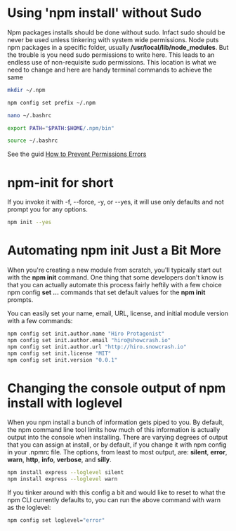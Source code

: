 # Using 'npm install' without Sudo

Npm packages installs should be done without sudo. Infact sudo should be never be used unless tinkering with system wide permissions. Node puts npm packages in a specific folder, usually **/usr/local/lib/node_modules**. But the trouble is you need sudo permissions to write here. This leads to an endless use of non-requisite sudo permissions. This location is what we need to change and here are handy terminal commands to achieve the same

```bash
mkdir ~/.npm

npm config set prefix ~/.npm

nano ~/.bashrc

export PATH="$PATH:$HOME/.npm/bin"

source ~/.bashrc
```

See the guid [How to Prevent Permissions Errors](https://docs.npmjs.com/getting-started/fixing-npm-permissions)


# npm-init for short

If you invoke it with -f, --force, -y, or --yes, it will use only defaults and not prompt you for any options.
```bash
npm init --yes
```

# Automating npm init Just a Bit More

When you're creating a new module from scratch, you'll typically start out with the **npm init** command. One thing that some developers don't know is that you can actually automate this process fairly heftily with a few choice npm config **set ...** commands that set default values for the **npm init** prompts.

You can easily set your name, email, URL, license, and initial module version with a few commands:

```bash
npm config set init.author.name "Hiro Protagonist"
npm config set init.author.email "hiro@showcrash.io"
npm config set init.author.url "http://hiro.snowcrash.io"
npm config set init.license "MIT"
npm config set init.version "0.0.1"
```

# Changing the console output of npm install with loglevel

When you npm install a bunch of information gets piped to you. By default, the npm command line tool limits how much of this information is actually output into the console when installing. There are varying degrees of output that you can assign at install, or by default, if you change it with npm config in your .npmrc file. The options, from least to most output, are: **silent**, **error**, **warn**, **http**, **info**, **verbose**, and **silly**.

```bash
npm install express --loglevel silent
npm install express --loglevel warn
```

If you tinker around with this config a bit and would like to reset to what the npm CLI currently defaults to, you can run the above command with warn as the loglevel:
```bash
npm config set loglevel="error"
```
